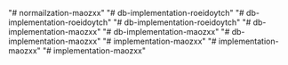 "# normailzation-maozxx" 
"# db-implementation-roeidoytch" 
"# db-implementation-roeidoytch" 
"# db-implementation-roeidoytch" 
"# db-implementation-maozxx" 
"# db-implementation-maozxx" 
"# db-implementation-maozxx" 
"# implementation-maozxx" 
"# implementation-maozxx" 
"# implementation-maozxx" 
